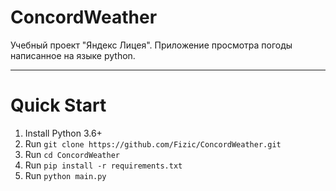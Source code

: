# ConcordWeather

Учебный проект "Яндекс Лицея". Приложение просмотра погоды написанное на языке python.

---
# Quick Start

1. Install Python 3.6+
2. Run ```git clone https://github.com/Fizic/ConcordWeather.git```
3. Run ```cd ConcordWeather```
4. Run ```pip install -r requirements.txt```
5. Run ```python main.py```

